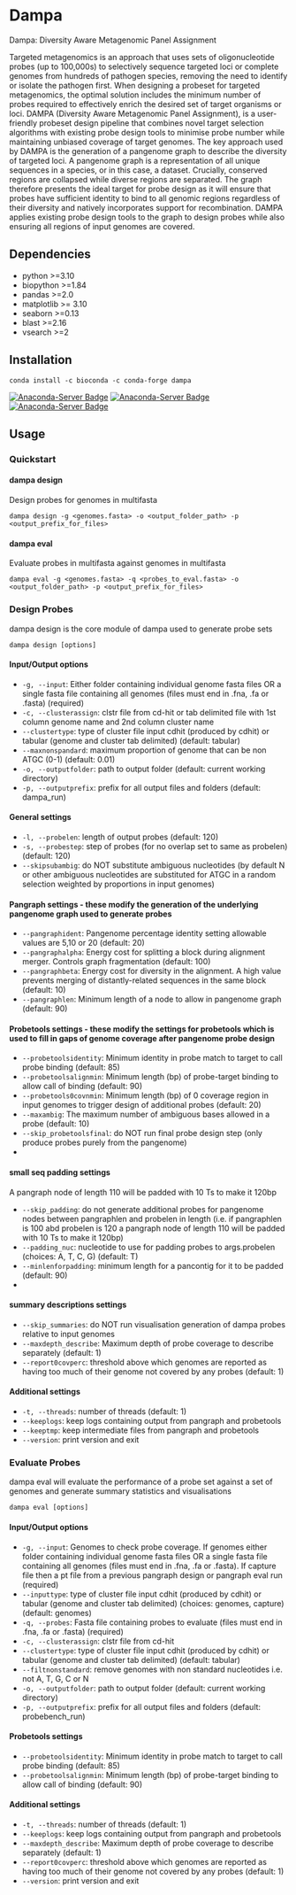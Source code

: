 # Dampa
Dampa: Diversity Aware Metagenomic Panel Assignment 

Targeted metagenomics is an approach that uses sets of oligonucleotide probes (up to 100,000s) to selectively sequence targeted loci or complete genomes from hundreds of pathogen species, removing the need to identify or isolate the pathogen first.
When designing a probeset for targeted metagenomics, the optimal solution includes the minimum number of probes required to effectively enrich the desired set of target organisms or loci. DAMPA (Diversity Aware Metagenomic Panel Assignment), is a user-friendly probeset design pipeline that combines novel target selection algorithms with existing probe design tools to minimise probe number while maintaining unbiased coverage of target genomes. The key approach used by DAMPA is the generation of a pangenome graph to describe the diversity of targeted loci. A pangenome graph is a representation of all unique sequences in a species, or in this case, a dataset. Crucially, conserved regions are collapsed while diverse regions are separated. The graph therefore presents the ideal target for probe design as it will ensure that probes have sufficient identity to bind to all genomic regions regardless of their diversity and natively incorporates support for recombination. DAMPA applies existing probe design tools to the graph to design probes while also ensuring all regions of input genomes are covered.

## Dependencies
- python >=3.10
- biopython >=1.84
- pandas >=2.0
- matplotlib >= 3.10
- seaborn >=0.13
- blast >=2.16
- vsearch >=2
  
## Installation

`conda install -c bioconda -c conda-forge dampa`

[![Anaconda-Server Badge](https://anaconda.org/bioconda/dampa/badges/installer/conda.svg)](https://conda.anaconda.org/bioconda)
[![Anaconda-Server Badge](https://anaconda.org/bioconda/dampa/badges/downloads.svg)](https://anaconda.org/bioconda/dampa)
[![Anaconda-Server Badge](https://anaconda.org/bioconda/dampa/badges/version.svg)](https://anaconda.org/bioconda/dampa)

## Usage

### Quickstart
#### dampa design
Design probes for genomes in multifasta

```
dampa design -g <genomes.fasta> -o <output_folder_path> -p <output_prefix_for_files>
```

#### dampa eval
Evaluate probes in multifasta against genomes in multifasta

```
dampa eval -g <genomes.fasta> -q <probes_to_eval.fasta> -o <output_folder_path> -p <output_prefix_for_files>
```

### Design Probes
dampa design is the core module of dampa used to generate probe sets

`dampa design [options]`

#### Input/Output options
- `-g, --input`: Either folder containing individual genome fasta files OR a single fasta file containing all genomes (files must end in .fna, .fa or .fasta) (required)
- `-c, --clusterassign`: clstr file from cd-hit or tab delimited file with 1st column genome name and 2nd column cluster name
- `--clustertype`: type of cluster file input cdhit (produced by cdhit) or tabular (genome and cluster tab delimited) (default: tabular)
- `--maxnonspandard`: maximum proportion of genome that can be non ATGC (0-1) (default: 0.01)
- `-o, --outputfolder`: path to output folder (default: current working directory)
- `-p, --outputprefix`: prefix for all output files and folders (default: dampa_run)

#### General settings
- `-l, --probelen`: length of output probes (default: 120)
- `-s, --probestep`: step of probes (for no overlap set to same as probelen) (default: 120)
- `--skipsubambig`: do NOT substitute ambiguous nucleotides (by default N or other ambiguous nucleotides are substituted for ATGC in a random selection weighted by proportions in input genomes)

#### Pangraph settings - these modify the generation of the underlying pangenome graph used to generate probes
- `--pangraphident`: Pangenome percentage identity setting allowable values are 5,10 or 20 (default: 20)
- `--pangraphalpha`: Energy cost for splitting a block during alignment merger. Controls graph fragmentation (default: 100)
- `--pangraphbeta`: Energy cost for diversity in the alignment. A high value prevents merging of distantly-related sequences in the same block (default: 10)
- `--pangraphlen`: Minimum length of a node to allow in pangenome graph (default: 90)

#### Probetools settings - these modify the settings for probetools which is used to fill in gaps of genome coverage after pangenome probe design
- `--probetoolsidentity`: Minimum identity in probe match to target to call probe binding (default: 85)
- `--probetoolsalignmin`: Minimum length (bp) of probe-target binding to allow call of binding (default: 90)
- `--probetools0covnmin`: Minimum length (bp) of 0 coverage region in input genomes to trigger design of additional probes (default: 20)
- `--maxambig`: The maximum number of ambiguous bases allowed in a probe (default: 10)
- `--skip_probetoolsfinal`: do NOT run final probe design step (only produce probes purely from the pangenome)
- 
#### small seq padding settings
A pangraph node of length 110 will be padded with 10 Ts to make it 120bp
- `--skip_padding`: do not generate additional probes for pangenome nodes between pangraphlen and probelen in length (i.e. if pangraphlen is 100 abd probelen is 120 a pangraph node of length 110 will be padded with 10 Ts to make it 120bp)
- `--padding_nuc`: nucleotide to use for padding probes to args.probelen (choices: A, T, C, G) (default: T)
- `--minlenforpadding`: minimum length for a pancontig for it to be padded (default: 90)
- 
#### summary descriptions settings
- `--skip_summaries`: do NOT run visualisation generation of dampa probes relative to input genomes
- `--maxdepth_describe`: Maximum depth of probe coverage to describe separately (default: 1)
- `--report0covperc`: threshold above which genomes are reported as having too much of their genome not covered by any probes (default: 1)

#### Additional settings
- `-t, --threads`: number of threads (default: 1)
- `--keeplogs`: keep logs containing output from pangraph and probetools
- `--keeptmp`: keep intermediate files from pangraph and probetools
- `--version`: print version and exit

### Evaluate Probes

dampa eval will evaluate the performance of a probe set against a set of genomes and generate summary statistics and visualisations

`dampa eval [options]`

#### Input/Output options
- `-g, --input`: Genomes to check probe coverage. If genomes either folder containing individual genome fasta files OR a single fasta file containing all genomes (files must end in .fna, .fa or .fasta). If capture file then a pt file from a previous pangraph design or pangraph eval run (required)
- `--inputtype`: type of cluster file input cdhit (produced by cdhit) or tabular (genome and cluster tab delimited) (choices: genomes, capture) (default: genomes)
- `-q, --probes`: Fasta file containing probes to evaluate (files must end in .fna, .fa or .fasta) (required)
- `-c, --clusterassign`: clstr file from cd-hit
- `--clustertype`: type of cluster file input cdhit (produced by cdhit) or tabular (genome and cluster tab delimited) (default: tabular)
- `--filtnonstandard`: remove genomes with non standard nucleotides i.e. not A, T, G, C or N
- `-o, --outputfolder`: path to output folder (default: current working directory)
- `-p, --outputprefix`: prefix for all output files and folders (default: probebench_run)

#### Probetools settings
- `--probetoolsidentity`: Minimum identity in probe match to target to call probe binding (default: 85)
- `--probetoolsalignmin`: Minimum length (bp) of probe-target binding to allow call of binding (default: 90)

#### Additional settings
- `-t, --threads`: number of threads (default: 1)
- `--keeplogs`: keep logs containing output from pangraph and probetools
- `--maxdepth_describe`: Maximum depth of probe coverage to describe separately (default: 1)
- `--report0covperc`: threshold above which genomes are reported as having too much of their genome not covered by any probes (default: 1)
- `--version`: print version and exit
